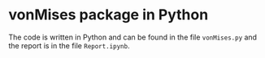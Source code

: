 # vonMises package in Python

The code is written in Python and can be found in the file `vonMises.py` and the report is in the file `Report.ipynb`.
